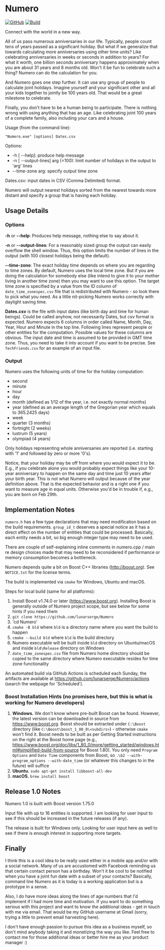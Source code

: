 # Numero

[![GitHub](https://img.shields.io/github/license/lunarserge/Numero)](https://github.com/lunarserge/Numero/blob/master/LICENSE)
[![Build](https://github.com/lunarserge/Numero/actions/workflows/build.yml/badge.svg?branch=master)](https://github.com/lunarserge/Numero/actions/workflows/build.yml)

Connect with the world in a new way.

All of us pass numerous anniversaries in our life. Typically, people count tens of years passed as a significant holiday.
But what if we generalize that towards calculating more anniversaries using other time units? Like celebrating anniversaries in weeks or seconds in addition to years?
For what it worth, one billion seconds anniversary happens approximately when you are about 31 years and 8 months old. Won't it be fun to celebrate such a thing? Numero can do the calculation for you.

And Numero goes one step further. It can use any group of people to calculate joint holidays. Imagine yourself and your significant other and all your kids together to jointly be 100 years old.
That would be a great milestone to celebrate.

Finally, you don't have to be a human being to participate. There is nothing wrong with using anything that has an age.
Like celebrating joint 100 years of a complete family, also including your cars and a house.

Usage (from the command line):

    "Numero.exe" [options] Dates.csv

Options:
* -h [ --help]:                    produce help message
* -n [ --output-lines] arg (=100): limit number of holidays in the output to 'arg' lines
* --time-zone arg:                 specify output time zone

Dates.csv: input dates in CSV (Comma Delimited) format.

Numero will output nearest holidays sorted from the nearest towards more distant and specify a group that is having each holiday.

## Usage Details

### Options

**-h** or **--help**: Produces help message, nothing else to say about it.

**-n** or **--output-lines**: For a reasonably sized group the output can easily overflow the shell window. Thus, this option limits the number of lines in the output (with 100 closest holidays being the default).

**--time-zone**: The exact holiday time depends on where you are regarding to time zones. By default, Numero uses the local time zone.
But if you are doing the calculation for somebody else (like intend to give it to your mother living in another time zone) then you may want to use this option.
The target time zone is specified by a value from the ID column of `date_time_zonespec.csv` file that is redistributed with Numero - so look there to pick what you need.
As a little nit-picking Numero works correctly with daylight saving time.

**Dates.csv** is the file with input dates (like birth day and time for human beings). Could be called anyhow, not necessarily Dates, but csv format is expected.
Numero expects 6 columns in order called Name, Month, Day, Year, Hour and Minute in the top line. Following lines represent people or other entities for the computation.
Possible values for these columns are obvious. The input date and time is assumed to be provided in GMT time zone. Thus, you need to take it into account if you want to be precise.
See `TechFriends.csv` for an example of an input file.

### Output

Numero uses the following units of time for the holiday computation:
* second
* minute
* hour
* day
* month (defined as 1/12 of the year, i.e. not exactly normal months)
* year (defined as an average length of the Gregorian year which equals to 365.2425 days)
* week
* quarter (3 months)
* fortnight (2 weeks)
* lustrum (5 years)
* olympiad (4 years)

Only holidays representing whole anniversaries are reported (i.e. starting with '1' and followed by zero or more '0's).

Notice, that your holiday may be off from where you would expect it to be.
E.g., if you celebrate alone you would probably expect things like your 10-year anniversary to happen on the same day and time just 10 years after your birth year.
This is not what Numero will output because of the year definition above. That is the expected behavior and is a right one if you want to measure age in equal units.
Otherwise you'd be in trouble if, e.g., you are born on Feb 29th.

## Implementation Notes

`numero.h` has a few type declarations that may need modification based on the build requirements.
`group_id_t` deserves a special notice as it has a direct effect on the number of entities that could be processed. Basically, each entity needs a bit, so big enough integer type may need to be used.

There are couple of self-explaining inline comments in numero.cpp / main re design choices made that may need to be reconsidered if performance or memory consumption becomes a bottleneck.

Numero depends quite a bit on Boost C++ libraries (http://boost.org). See `NOTICE.txt` for the license terms.

The build is implemented via `cmake` for Windows, Ubuntu and macOS.

Steps for local build (same for all platforms):
1. Install Boost v1.74.0 or later (https://www.boost.org). Installing Boost is generally outside of Numero project scope,
but see below for some hints if you need them
2. `git clone https://github.com/lunarserge/Numero`
3. 'cd Numero'
4. `cmake -B bld` where `bld` is a directory name where you want the build to happen
5. `cmake --build bld` where `bld` is the build directory
6. Numero executable will be built inside `bld` directory on Ubuntu/macOS and inside `bld\Release` directory on Windows
7. `date_time_zonespec.csv` file from Numero home directory should be copied to the same directory where Numero executable resides for time zone functionality

An automated build via GitHub Actions is scheduled each Sunday, the artifacts are available at https://github.com/lunarserge/Numero/actions
(search the webpage for 'Scheduled').

### Boost Installation Hints (no promises here, but this is what is working for Numero developers)

1. **Windows.** We don't know where pre-built Boost can be found. However, the latest version can be downloaded in source from https://www.boost.org. Boost should be extracted under `C:\Boost` directory (like `C:\Boost\boost_1_80_0\<subdirs>`) - otherwise `cmake` won't find it. Boost needs to be built as per Getting Started instructions on the right at the Boost home page (e.g., https://www.boost.org/doc/libs/1_80_0/more/getting_started/windows.html#simplified-build-from-source for Boost 1.80). You only need `Program Options` and `Date Time` components from Boost, so `.\b2 --with-program_options --with-date_time` (or whatever this changes to in the future) will suffice
2. **Ubuntu.** `sudo apt-get install libboost-all-dev`
3. **macOS.** `brew install boost`

## Release 1.0 Notes

Numero 1.0 is built with Boost version 1.75.0

Input file with up to 16 entities is supported. I am looking for user input to see if this should be increased in the future releases (if any).

The release is built for Windows only. Looking for user input here as well to see if there is enough interest in supporting more targets.

## Finally

I think this is a cool idea to be really used either in a mobile app and/or with a social network. Many of us are accustomed with Facebook reminding us that certain contact person has a birthday.
Won't it be cool to be notified when you have a joint fun date with a subset of your contacts? Basically, command line Numero as it is today is a working application but is a prototype in a sense.

Also, I do have more ideas along the lines of age numbers that I'd implement if I had more time and motivation.
If you want to do something serious with this project and want to know the additional ideas - get in touch with me via email.
That would be my GitHub username at Gmail (sorry, trying a little to prevent email harvesting here).

I don't have enough passion to pursue this idea as a business myself, so don't mind anybody taking it and monetizing the way you like.
Feel free to contact me for those additional ideas or better hire me as your product manager :)

